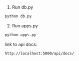 1. Run db.py
```sh
python db.py
```
2. Run apps.py
```sh
python apps.py
```

link to api docs:
```sh
http://localhost:5000/api/docs/
```
